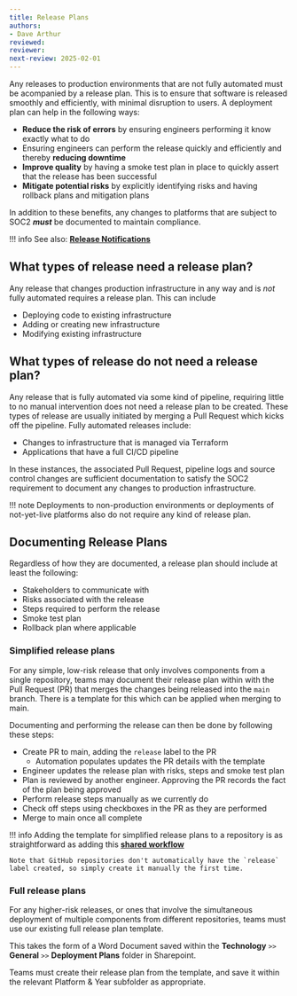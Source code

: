 ```yaml
---
title: Release Plans
authors: 
- Dave Arthur
reviewed: 
reviewer:
next-review: 2025-02-01
---
```


Any releases to production environments that are not fully automated must be acompanied by a release plan. This is to ensure that software is released smoothly and efficiently, with minimal disruption to users. A deployment plan can help in the following ways:

- **Reduce the risk of errors** by ensuring engineers performing it know exactly what to do
- Ensuring engineers can perform the release quickly and efficiently and thereby **reducing downtime**
- **Improve quality** by having a smoke test plan in place to quickly assert that the release has been successful
- **Mitigate potential risks** by explicitly identifying risks and having rollback plans and mitigation plans

In addition to these benefits, any changes to platforms that are subject to SOC2 _**must**_ be documented to maintain compliance.

!!! info
    See also: **[Release Notifications](./Release-Notifications.md)**

## What types of release need a release plan?

Any release that changes production infrastructure in any way and is _not_ fully automated requires a release plan. This can include

- Deploying code to existing infrastructure
- Adding or creating new infrastructure
- Modifying existing infrastructure

## What types of release do not need a release plan?

Any release that is fully automated via some kind of pipeline, requiring little to no manual intervention does not need a release plan to be created. These types of release are usually initiated by merging a Pull Request which kicks off the pipeline. Fully automated releases include:

- Changes to infrastructure that is managed via Terraform
- Applications that have a full CI/CD pipeline

In these instances, the associated Pull Request, pipeline logs and source control changes are sufficient documentation to satisfy the SOC2 requirement to document any changes to production infrastructure.

!!! note
    Deployments to non-production environments or deployments of not-yet-live platforms also do not require any kind of release plan.

## Documenting Release Plans

Regardless of how they are documented, a release plan should include at least the following:

- Stakeholders to communicate with
- Risks associated with the release
- Steps required to perform the release
- Smoke test plan
- Rollback plan where applicable

### Simplified release plans

For any simple, low-risk release that only involves components from a single repository, teams may document their release plan within with the Pull Request (PR) that merges the changes being released into the `main` branch. There is a template for this which can be applied when merging to main.

Documenting and performing the release can then be done by following these steps:

- Create PR to main, adding the `release` label to the PR
    - Automation populates updates the PR details with the template
- Engineer updates the release plan with risks, steps and smoke test plan
- Plan is reviewed by another engineer. Approving the PR records the fact of the plan being approved
- Perform release steps manually as we currently do
- Check off steps using checkboxes in the PR as they are performed
- Merge to main once all complete

!!! info
    Adding the template for simplified release plans to a repository is as straightforward as adding this **[shared workflow](https://github.com/amdigital-co-uk/workflows/blob/main/OTHER.md#create-release-plan-template)**

    Note that GitHub repositories don't automatically have the `release` label created, so simply create it manually the first time.

### Full release plans

For any higher-risk releases, or ones that involve the simultaneous deployment of multiple components from different repositories, teams must use our existing full release plan template.

This takes the form of a Word Document saved within the **Technology** `>>` **General** `>>` **Deployment Plans** folder in Sharepoint.

Teams must create their release plan from the template, and save it within the relevant Platform & Year subfolder as appropriate.